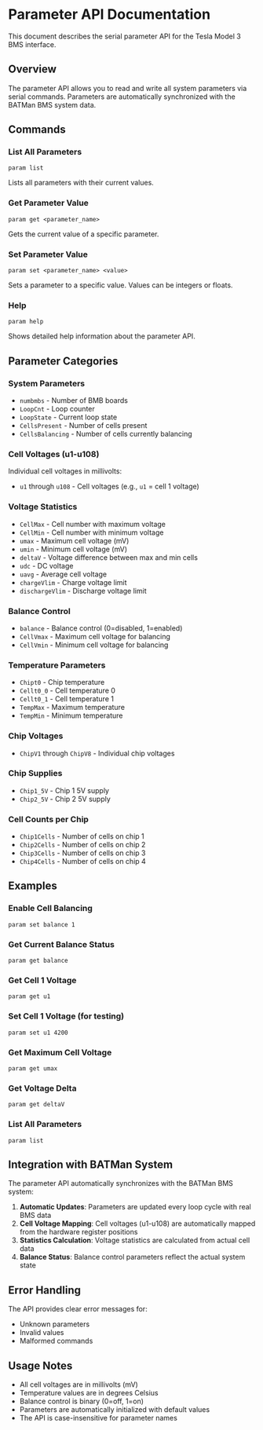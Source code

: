# Parameter API Documentation

This document describes the serial parameter API for the Tesla Model 3 BMS interface.

## Overview

The parameter API allows you to read and write all system parameters via serial commands. Parameters are automatically synchronized with the BATMan BMS system data.

## Commands

### List All Parameters
```
param list
```
Lists all parameters with their current values.

### Get Parameter Value
```
param get <parameter_name>
```
Gets the current value of a specific parameter.

### Set Parameter Value
```
param set <parameter_name> <value>
```
Sets a parameter to a specific value. Values can be integers or floats.

### Help
```
param help
```
Shows detailed help information about the parameter API.

## Parameter Categories

### System Parameters
- `numbmbs` - Number of BMB boards
- `LoopCnt` - Loop counter
- `LoopState` - Current loop state
- `CellsPresent` - Number of cells present
- `CellsBalancing` - Number of cells currently balancing

### Cell Voltages (u1-u108)
Individual cell voltages in millivolts:
- `u1` through `u108` - Cell voltages (e.g., `u1` = cell 1 voltage)

### Voltage Statistics
- `CellMax` - Cell number with maximum voltage
- `CellMin` - Cell number with minimum voltage
- `umax` - Maximum cell voltage (mV)
- `umin` - Minimum cell voltage (mV)
- `deltaV` - Voltage difference between max and min cells
- `udc` - DC voltage
- `uavg` - Average cell voltage
- `chargeVlim` - Charge voltage limit
- `dischargeVlim` - Discharge voltage limit

### Balance Control
- `balance` - Balance control (0=disabled, 1=enabled)
- `CellVmax` - Maximum cell voltage for balancing
- `CellVmin` - Minimum cell voltage for balancing

### Temperature Parameters
- `Chipt0` - Chip temperature
- `Cellt0_0` - Cell temperature 0
- `Cellt0_1` - Cell temperature 1
- `TempMax` - Maximum temperature
- `TempMin` - Minimum temperature

### Chip Voltages
- `ChipV1` through `ChipV8` - Individual chip voltages

### Chip Supplies
- `Chip1_5V` - Chip 1 5V supply
- `Chip2_5V` - Chip 2 5V supply

### Cell Counts per Chip
- `Chip1Cells` - Number of cells on chip 1
- `Chip2Cells` - Number of cells on chip 2
- `Chip3Cells` - Number of cells on chip 3
- `Chip4Cells` - Number of cells on chip 4

## Examples

### Enable Cell Balancing
```
param set balance 1
```

### Get Current Balance Status
```
param get balance
```

### Get Cell 1 Voltage
```
param get u1
```

### Set Cell 1 Voltage (for testing)
```
param set u1 4200
```

### Get Maximum Cell Voltage
```
param get umax
```

### Get Voltage Delta
```
param get deltaV
```

### List All Parameters
```
param list
```

## Integration with BATMan System

The parameter API automatically synchronizes with the BATMan BMS system:

1. **Automatic Updates**: Parameters are updated every loop cycle with real BMS data
2. **Cell Voltage Mapping**: Cell voltages (u1-u108) are automatically mapped from the hardware register positions
3. **Statistics Calculation**: Voltage statistics are calculated from actual cell data
4. **Balance Status**: Balance control parameters reflect the actual system state

## Error Handling

The API provides clear error messages for:
- Unknown parameters
- Invalid values
- Malformed commands

## Usage Notes

- All cell voltages are in millivolts (mV)
- Temperature values are in degrees Celsius
- Balance control is binary (0=off, 1=on)
- Parameters are automatically initialized with default values
- The API is case-insensitive for parameter names 